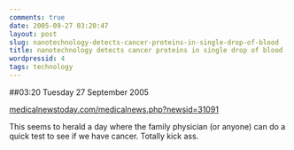 ```yaml
---
comments: true
date: 2005-09-27 03:20:47
layout: post
slug: nanotechnology-detects-cancer-proteins-in-single-drop-of-blood
title: nanotechnology detects cancer proteins in single drop of blood
wordpressid: 4
tags: technology
---
```


##03:20 Tuesday 27 September 2005

[medicalnewstoday.com/medicalnews.php?newsid=31091](http://www.medicalnewstoday.com/medicalnews.php?newsid=31091)

This seems to herald a day where the family physician (or anyone) can do a quick test to see if we have cancer.  Totally kick ass.
